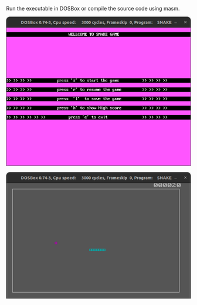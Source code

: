Run the executable in DOSBox or compile the source code using masm.

![alt text](https://github.com/Shariar076/Assembly-Snake/blob/master/screenshot_1.png?raw=true)

![alt text](https://github.com/Shariar076/Assembly-Snake/blob/master/screenshot_2.png?raw=true)

